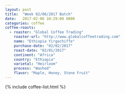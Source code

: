 ```yaml
---
layout: post
title:  "Week 02/06/2017 Batch"
date:   2017-02-06 10:29:00 0800
categories: coffee
coffee-roasts:
  - roaster: "Global Coffee Trading"
    roaster-url: "http://www.globalcoffeetrading.com"
    name: "Ethiopia Yirgachiffe"
    purchase-date: "02/02/2017"
    roast-date: "02/01/2017"
    continent: "Africa"
    country: "Ethiopia"
    varietal: "Heirloom"
    process: "Washed"
    flavor: "Maple, Honey, Stone Fruit"
---
```


{% include coffee-list.html %}
